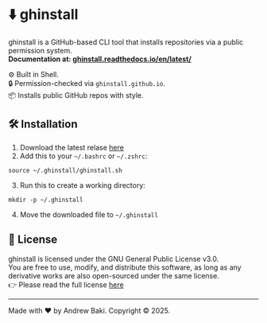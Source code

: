 # ⬇️ ghinstall

ghinstall is a GitHub-based CLI tool that installs repositories via a public permission system.  
**Documentation at: [ghinstall.readthedocs.io/en/latest/](https://ghinstall.readthedocs.io/en/latest/)**

⚙️ Built in Shell.  
🔒 Permission-checked via `ghinstall.github.io`.  
📦 Installs public GitHub repos with style.

## 🛠️ Installation
1. Download the latest relase [here](https://github.com/ghinstall/ghinstall/releases/tag/v1.0)  
2. Add this to your `~/.bashrc` or `~/.zshrc`:
```shell
source ~/.ghinstall/ghinstall.sh
```
3. Run this to create a working directory:
```shell
mkdir -p ~/.ghinstall
```
4. Move the downloaded file to `~/.ghinstall`

## 📜 License
ghinstall is licensed under the GNU General Public License v3.0.  
You are free to use, modify, and distribute this software, as long as any derivative works are also open-sourced under the same license.  
👉 Please read the full license [here](LICENSE)

---
Made with ❤️ by Andrew Baki. Copyright © 2025.
